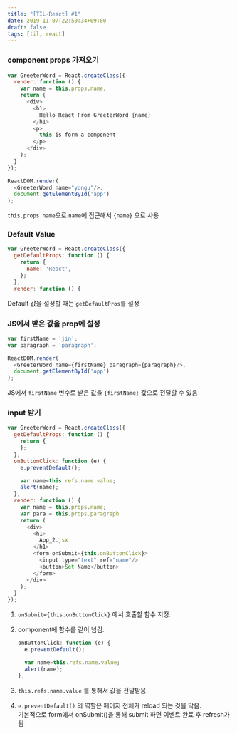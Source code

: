 ```yaml
---
title: "[TIL-React] #1"
date: 2019-11-07T22:50:34+09:00
draft: false
tags: [til, react]
---
```

### component props 가져오기

```js
var GreeterWord = React.createClass({
  render: function () {
    var name = this.props.name;
    return (
      <div>
        <h1>
          Hello React From GreeterWord {name}
        </h1>
        <p>
          this is form a component
        </p>
      </div>
    );
  }
});

ReactDOM.render(
  <GreeterWord name="yongu"/>,
  document.getElementById('app')
);
```

`this.props.name`으로 `name`에 접근해서 `{name}` 으로 사용

### Default Value

```js
var GreeterWord = React.createClass({
  getDefaultProps: function () {
    return {
      name: 'React',
    };
  },
  render: function () {

```

Default 값을 설정할 때는 `getDefaultPros`를 설정

### JS에서 받은 값을 prop에 설정

```js
var firstName = 'jin';
var paragraph = 'paragraph';

ReactDOM.render(
  <GreeterWord name={firstName} paragraph={paragraph}/>,
  document.getElementById('app')
);
```

JS에서 `firstName` 변수로 받은 값을 `{firstName}` 값으로 전달할 수 있음

### input 받기

```js
var GreeterWord = React.createClass({
  getDefaultProps: function () {
    return {
    };
  },
  onButtonClick: function (e) {
    e.preventDefault();

    var name=this.refs.name.value;
    alert(name);
  },
  render: function () {
    var name = this.props.name;
    var para = this.props.paragraph
    return (
      <div>
        <h1>
          App_2.jsx
        </h1>
        <form onSubmit={this.onButtonClick}>
          <input type="text" ref="name"/>
          <button>Set Name</button>
        </form>
      </div>
    );
  }
});
```

1. `onSubmit={this.onButtonClick}` 에서 호출할 함수 지정.
1. component에 함수를 같이 넘김.

    ```js
    onButtonClick: function (e) {
      e.preventDefault();

      var name=this.refs.name.value;
      alert(name);
    },
    ```

1. `this.refs.name.value` 를 통해서 값을 전달받음.
1. `e.preventDefault()` 의 역할은 페이지 전체가 reload 되는 것을 막음.  
   기본적으로 form에서 onSubmit()을 통해 submit 하면 이벤트 완료 후 refresh가 됨
